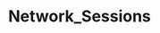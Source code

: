 ---
title: Network_Sessions
layout: tag
author_profile: false
taxonomy: Network_Sessions
permalink: /detections/network_sessions
sidebar:
  nav: "detections"
---
